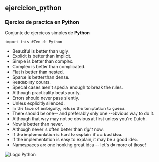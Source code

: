 ## ejercicion_python

### Ejercios de practica en Python
Conjunto de ejercicios simples de **Python**
~~~
import this #Zen de Python
~~~

- Beautiful is better than ugly.
- Explicit is better than implicit.
- Simple is better than complex.
- Complex is better than complicated.
- Flat is better than nested.
- Sparse is better than dense.
- Readability counts.
- Special cases aren't special enough to break the rules.
- Although practicality beats purity.
- Errors should never pass silently.
- Unless explicitly silenced.
- In the face of ambiguity, refuse the temptation to guess.
- There should be one-- and preferably only one --obvious way to do it.
- Although that way may not be obvious at first unless you're Dutch.   
- Now is better than never.
- Although never is often better than *right* now.
- If the implementation is hard to explain, it's a bad idea.
- If the implementation is easy to explain, it may be a good idea.     
- Namespaces are one honking great idea -- let's do more of those!

![Logo Python](https://upload.wikimedia.org/wikipedia/commons/thumb/c/c3/Python-logo-notext.svg/1869px-Python-logo-notext.svg.png)